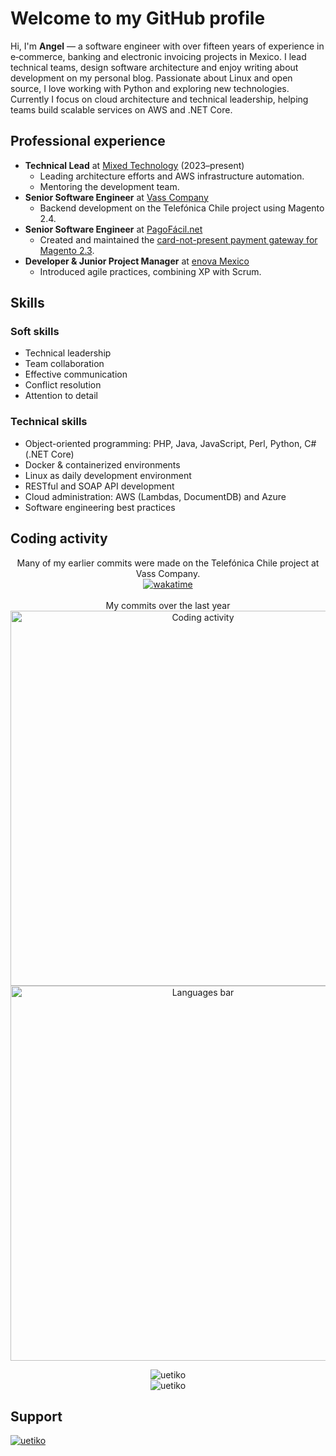 # Welcome to my GitHub profile

Hi, I'm **Angel** — a software engineer with over fifteen years of experience in e‑commerce, banking and electronic invoicing projects in Mexico. I lead technical teams, design software architecture and enjoy writing about development on my personal blog. Passionate about Linux and open source, I love working with Python and exploring new technologies.
Currently I focus on cloud architecture and technical leadership, helping teams build scalable services on AWS and .NET Core.

## Professional experience

- **Technical Lead** at [Mixed Technology](https://mix.mx) (2023–present)
  - Leading architecture efforts and AWS infrastructure automation.
  - Mentoring the development team.
- **Senior Software Engineer** at [Vass Company](https://www.linkedin.com/company/vass-latam/)
  - Backend development on the Telefónica Chile project using Magento 2.4.
- **Senior Software Engineer** at [PagoFácil.net](https://www.linkedin.com/company/pagofacil/)
  - Created and maintained the [card-not-present payment gateway for Magento 2.3](https://packagist.org/packages/pagofacilnet/module-payment).
- **Developer & Junior Project Manager** at [enova Mexico](https://packagist.org/packages/enova/)
  - Introduced agile practices, combining XP with Scrum.

## Skills

### Soft skills
- Technical leadership
- Team collaboration
- Effective communication
- Conflict resolution
- Attention to detail

### Technical skills
- Object-oriented programming: PHP, Java, JavaScript, Perl, Python, C# (.NET Core)
- Docker & containerized environments
- Linux as daily development environment
- RESTful and SOAP API development
- Cloud administration: AWS (Lambdas, DocumentDB) and Azure
- Software engineering best practices

## Coding activity

<p align="center">
  Many of my earlier commits were made on the Telefónica Chile project at Vass Company.
  <br>
  <a href="https://wakatime.com/badge/user/8a272fcb-113b-4d48-b227-e717ab94571a/project/467ac21a-4804-43d5-a29f-9fa7ce129efe" target="_blank">
    <img src="https://wakatime.com/badge/user/8a272fcb-113b-4d48-b227-e717ab94571a/project/467ac21a-4804-43d5-a29f-9fa7ce129efe.svg" alt="wakatime">
  </a>
  <br><br>
  My commits over the last year
  <br>
  <a href="https://wakatime.com/@uetiko" target="_blank">
    <img src="https://wakatime.com/share/@uetiko/72f887e8-d80d-4022-91c6-44ddcba7c8f5.png" alt="Coding activity" width="600px">
  </a>
  <a href="https://wakatime.com/@uetiko" target="_blank">
    <img src="https://wakatime.com/share/@uetiko/49b46865-8eee-4eb2-bb69-5702965d0d2e.svg" alt="Languages bar" width="600px">
  </a>
</p>

<p align="center">
  <img src="https://github-readme-stats.vercel.app/api/top-langs?username=uetiko&show_icons=true&locale=en&layout=compact" alt="uetiko">
  <br>
  <img src="https://github-readme-stats.vercel.app/api?username=uetiko&show_icons=true&locale=en" alt="uetiko">
</p>

## Support

[![uetiko](https://cdn.buymeacoffee.com/buttons/v2/default-yellow.png)](https://www.buymeacoffee.com/uetiko)
